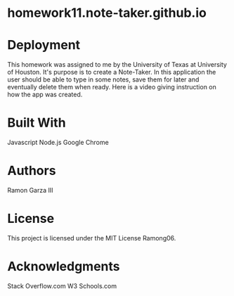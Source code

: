 # homework11.note-taker.github.io

# Deployment
This homework was assigned to me by the University of Texas at University of Houston.  It's purpose is to create a Note-Taker.  In this application the user should be able to type in some notes,
save them for later and eventually delete them when ready.  Here is a video giving instruction on how the app was created.

# Built With
Javascript
Node.js
Google Chrome

# Authors
Ramon Garza III

# License
This project is licensed under the MIT License Ramong06.

# Acknowledgments
Stack Overflow.com
W3 Schools.com